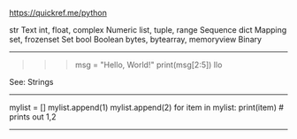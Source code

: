 https://quickref.me/python

str Text
int, float, complex Numeric
list, tuple, range Sequence
dict Mapping
set, frozenset Set
bool Boolean
bytes, bytearray, memoryview Binary

---

> > > msg = "Hello, World!"
> > > print(msg[2:5])
> > > llo

See: Strings

---

mylist = []
mylist.append(1)
mylist.append(2)
for item in mylist:
print(item) # prints out 1,2

---
